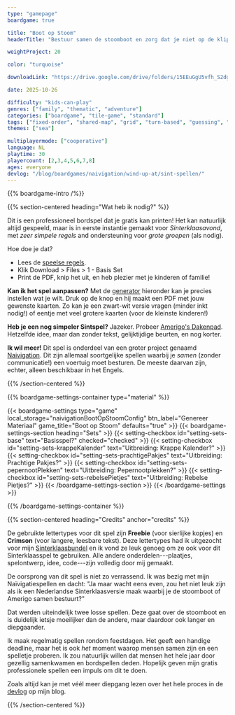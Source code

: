 ```yaml
---
type: "gamepage"
boardgame: true

title: "Boot op Stoom"
headerTitle: "Bestuur samen de stoomboot en zorg dat je niet op de klippen loopt of de pakjes verkeerd aflevert."

weightProject: 20

color: "turquoise"

downloadLink: "https://drive.google.com/drive/folders/15EEuGgU5vfh_S2dgEua5zhxdyeXvSBRX"

date: 2025-10-26

difficulty: "kids-can-play"
genres: ["family", "thematic", "adventure"]
categories: ["boardgame", "tile-game", "standard"]
tags: ["fixed-order", "shared-map", "grid", "turn-based", "guessing", "bias", "variable-setup", "orientation", "set-collection", "high-score"]
themes: ["sea"]

multiplayermode: ["cooperative"]
language: NL
playtime: 30
playercount: [2,3,4,5,6,7,8]
ages: everyone
devlog: "/blog/boardgames/naivigation/wind-up-at/sint-spellen/"
---
```


{{% boardgame-intro /%}}

{{% section-centered heading="Wat heb ik nodig?" %}}

Dit is een professioneel bordspel dat je gratis kan printen! Het kan natuurlijk altijd gespeeld, maar is in eerste instantie gemaakt voor _Sinterklaasavond_, met _zeer simpele regels_ and ondersteuning voor _grote groepen_ (als nodig).

Hoe doe je dat?

* Lees de [speelse regels](rules).
* Klik Download > Files > 1 - Basis Set
* Print de PDF, knip het uit, en heb plezier met je kinderen of familie!

**Kan ik het spel aanpassen?** Met de [generator](#material) hieronder kan je precies instellen wat je wilt. Druk op de knop en hij maakt een PDF met jouw gewenste kaarten. Zo kan je een zwart-wit versie vragen (minder inkt nodig!) of eentje met veel grotere kaarten (voor de kleinste kinderen!) 

**Heb je een nog simpeler Sintspel?** Jazeker. Probeer [Amerigo's Dakenpad](/naivigation/wind-up-at/amerigos-dakenpad/). Hetzelfde idee, maar dan zonder tekst, gelijktijdige beurten, en nog korter.

**Ik wil meer!** Dit spel is onderdeel van een groter project genaamd [Naivigation](/naivigation/). Dit zijn allemaal soortgelijke spellen waarbij je _samen_ (zonder communicatie!) een voertuig moet besturen. De meeste daarvan zijn, echter, alleen beschikbaar in het Engels.

{{% /section-centered %}}

{{% boardgame-settings-container type="material" %}}

{{< boardgame-settings type="game" local_storage="naivigationBootOpStoomConfig" btn_label="Genereer Materiaal" game_title="Boot op Stoom" defaults="true" >}}
  {{< boardgame-settings-section heading="Sets" >}}
    {{< setting-checkbox id="setting-sets-base" text="Basisspel?" checked="checked" >}}
    {{< setting-checkbox id="setting-sets-krappeKalender" text="Uitbreiding: Krappe Kalender?" >}}
    {{< setting-checkbox id="setting-sets-prachtigePakjes" text="Uitbreiding: Prachtige Pakjes?" >}}
    {{< setting-checkbox id="setting-sets-pepernootPlekken" text="Uitbreiding: Pepernootplekken?" >}}
    {{< setting-checkbox id="setting-sets-rebelsePietjes" text="Uitbreiding: Rebelse Pietjes?" >}}
  {{< /boardgame-settings-section >}}
{{< /boardgame-settings >}}

{{% /boardgame-settings-container %}}

{{% section-centered heading="Credits" anchor="credits" %}}

De gebruikte lettertypes voor dit spel zijn **Freebie** (voor sierlijke kopjes) en **Crimson** (voor langere, leesbare tekst). Deze lettertypes had ik uitgezocht voor mijn [Sinterklaasbundel](https://tiamopastoor.com/books/de-laatste-piet-en-diens-veertig-versintsels/) en ik vond ze leuk genoeg om ze ook voor dit Sinterklaasspel te gebruiken. Alle andere onderdelen---plaatjes, spelontwerp, idee, code---zijn volledig door mij gemaakt.

De oorsprong van dit spel is niet zo verrassend. Ik was bezig met mijn Naïvigatiespellen en dacht: "Ja maar wacht eens even, zou het niet leuk zijn als ik een Nederlandse Sinterklaasversie maak waarbij je de stoomboot of Amerigo samen bestuurt?" 

Dat werden uiteindelijk twee losse spellen. Deze gaat over de stoomboot en is duidelijk ietsje moeilijker dan de andere, maar daardoor ook langer en diepgaander.

Ik maak regelmatig spellen rondom feestdagen. Het geeft een handige deadline, maar het is ook _het_ moment waarop mensen samen zijn en een spelletje proberen. Ik zou natuurlijk willen dat mensen het hele jaar door gezellig samenkwamen en bordspellen deden. Hopelijk geven mijn gratis professionele spellen een impuls om dit te doen.

Zoals altijd kan je met véél meer diepgang lezen over het hele proces in de [devlog](/blog/boardgames/naivigation/sint-spellen/) op mijn blog.

{{% /section-centered %}}